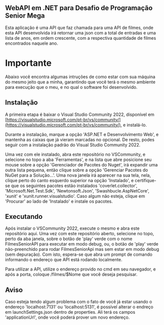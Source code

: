 ## WebAPI em .NET para Desafio de Programação Senior Mega
Esta aplicação é uma API que faz chamada para uma API de filmes, onde esta API desenvolvida irá retornar uma json com a total de entradas e uma lista de anos, em ordem crescente, com a respectiva quantidade de filmes encontrados naquele ano.

# Importante

Abaixo você encontra algumas intruções de como estar com sua máquina do mesmo jeito que a minha, garantindo que você terá o mesmo ambiente para execução que o meu, e no qual o software foi desenvolvido.

## Instalação

A primeira etapa é baixar o Visual Studio Community 2022, disponível em [https://visualstudio.microsoft.com/pt-br/vs/community/](https://visualstudio.microsoft.com/pt-br/vs/community/), e instalá-lo.

Durante a instalação, marque a opção 'ASP.NET e Desenvolvimento Web', e mantenha as caixas que já vieram marcadas no opcional. De resto, podes seguir com a instalação padrão do Visual Studio Community 2022.

Uma vez com ele instalado, abra este repositório no VSCommunity, e selecione no topo a aba 'Ferramentas', e na lista que abre posicione seu mouse sobre a opção 'Gerenciador de Pacotes do Nuget', irá expandir uma outra lista pequena, então clique sobre a opção 'Gerenciar Pacotes do NuGet para a Solução...'. Uma nova janela irá aparecer na sua tela, nela, clique perto do canto esquerdo superior na opção 'Instalado', e certifique-se que os seguintes pacotes estão instalados 'coverlet.collector', 'Microsoft.Net.Test.Sdk', 'Newtonsoft.Json', 'Swashbucle.AspNetCore', 'xunit' e 'xunit.runner.visualstudio'. Caso algum não esteja, clique em 'Procurar' ao lado de 'Instalado' e instale os pacotes.

## Executando
Após instalar o VSCommunity 2022, execute o mesmo e abra este repositório aqui. Uma vez com este repositório aberto, selecione no topo, perto da aba janela, sobre o botão de 'play' verde com o nome FilmesSeniorAPI para executar em modo debug, ou, o botão de 'play' verde não-preenchido para rodar FilmesSeniorApi mas sem estar em modo debug (sem depuração). Com isto, espera-se que abra um prompt de comando informando o endereço que API está rodando localmente.

Para utilizar a API, utilize o endereço provido no cmd em seu navegador, e após a porta, coloque /filmes/$Nome que você deseja pesquisar.

## Aviso
Caso esteja tendo algum problema com o fato de você já estar usando o endereço 'localhost:7131' ou 'localhost:5131', é possível alterar o endreço em launchSettings.json dentro de properties. Ali terá os campos 'applicationUrl', onde você poderá prover um novo endereço.
